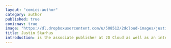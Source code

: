 ```yaml
---
layout: "comics-author"
category: author
published: true
comicnav: true
image: "https://dl.dropboxusercontent.com/u/508512/2dcloud-images/justin-skarhus.jpg"
title: Justin Skarhus
introduction: is the associate publisher at 2D Cloud as well as an intermittent cartoonist. He releases new work erratically via his RDCD Fist series.
---
```


